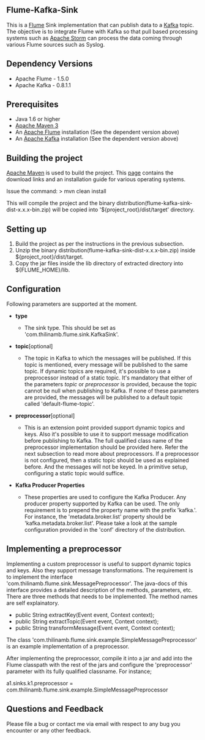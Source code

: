 ##  Flume-Kafka-Sink

This is a [Flume](https://flume.apache.org) Sink implementation that can publish data to a [Kafka](http://kafka.apache.org) topic.
The objective is to integrate Flume with Kafka so that pull based processing systems such as [Apache Storm](https://storm.incubator.apache.org) can process the data coming through various Flume sources such as Syslog.

## Dependency Versions
- Apache Flume - 1.5.0
- Apache Kafka - 0.8.1.1

## Prerequisites
- Java 1.6 or higher
- [Apache Maven 3](http://maven.apache.org)
- An [Apache Flume](https://flume.apache.org) installation (See the dependent version above)
- An [Apache Kafka](http://kafka.apache.org) installation (See the dependent version above)

## Building the project
[Apache Maven](http://maven.apache.org) is used to build the project. This [page](http://maven.apache.org/download.cgi) contains the download links and an installation guide for various operating systems.

Issue the command: > mvn clean install

This will compile the project and the binary distribution(flume-kafka-sink-dist-x.x.x-bin.zip) will be copied into '${project_root}/dist/target' directory.

## Setting up

1. Build the project as per the instructions in the previous subsection.
2. Unzip the binary distribution(flume-kafka-sink-dist-x.x.x-bin.zip) inside ${project_root}/dist/target.
3. Copy the jar files inside the lib directory of extracted directory into ${FLUME_HOME}/lib.

## Configuration
Following parameters are supported at the moment.

- **type**
	- The sink type. This should be set as 'com.thilinamb.flume.sink.KafkaSink'.

- **topic**[optional] 
	- The topic in Kafka to which the messages will be published. If this topic is mentioned, every message will be published to the same topic. If dynamic topics are required, it's possible to use a preprocessor instead of a static topic. It's mandatory that either of the parameters _topic_ or _preprocessor_ is provided, because the topic cannot be null when publishing to Kafka. If none of these parameters are provided, the messages will be published to a default topic called 'default-flume-topic'.

- **preprocessor**[optional]
	- This is an extension point provided support dynamic topics and keys. Also it's possible to use it to support message modification before publishing to Kafka. The full qualified class name of the preprocessor implementation should be provided here. Refer the next subsection to read more about preprocessors. If a preprocessor is not configured, then a static topic should be used as explained before. And the messages will not be keyed. In a primitive setup, configuring a static topic would suffice.

- **Kafka Producer Properties**
	- These properties are used to configure the Kafka Producer. Any producer property supported by Kafka can be used. The only requirement is to prepend the property name with the prefix 'kafka.'. For instance, the 'metadata.broker.list' property should be 'kafka.metadata.broker.list'. Please take a look at the sample configuration provided in the 'conf' directory of the distribution.
    
## Implementing a preprocessor
Implementing a custom preprocessor is useful to support dynamic topics and keys. Also they support message transformations. The requirement is to implement the interface 'com.thilinamb.flume.sink.MessagePreprocessor'. The java-docs of this interface provides a detailed description of the methods, parameters, etc. There are three methods that needs to be implemented. The method names are self explainatory.

- public String extractKey(Event event, Context context);
- public String extractTopic(Event event, Context context);
- public String transformMessage(Event event, Context context);

The class 'com.thilinamb.flume.sink.example.SimpleMessagePreprocessor' is an example implementation of a preprocessor.

After implementing the preprocessor, compile it into a jar and add into the Flume classpath with the rest of the jars and configure the 'preprocessor' parameter with its fully qualified classname. For instance;

a1.sinks.k1.preprocessor = com.thilinamb.flume.sink.example.SimpleMessagePreprocessor

## Questions and Feedback
Please file a bug or contact me via email with respect to any bug you encounter or any other feedback.








